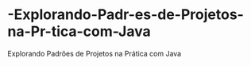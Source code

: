 # -Explorando-Padr-es-de-Projetos-na-Pr-tica-com-Java
Explorando Padrões de Projetos na Prática com Java
